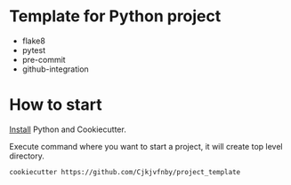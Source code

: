 # Template for Python project

- flake8
- pytest
- pre-commit
- github-integration

# How to start

[Install](https://cookiecutter.readthedocs.io/en/latest/installation.html) Python and Cookiecutter.

Execute command where you want to start a project, it will create top level directory.
```
cookiecutter https://github.com/Cjkjvfnby/project_template
```
